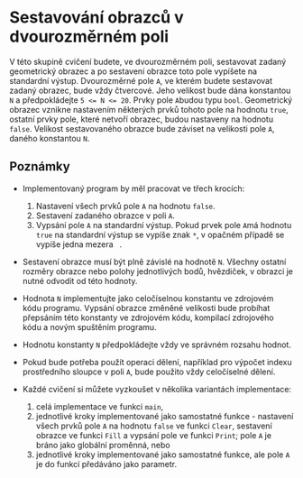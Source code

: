 # Sestavování obrazců v dvourozměrném poli

V této skupině cvičení budete, ve dvourozměrném poli, sestavovat zadaný
geometrický obrazec a po sestavení obrazce toto pole vypíšete na
standardní výstup. Dvourozměrné pole `A`, ve kterém budete sestavovat
zadaný obrazec, bude vždy čtvercové. Jeho velikost bude dána konstantou
`N` a předpokládejte `5 <= N <= 20`. Prvky pole `A`budou typu `bool`.
Geometrický obrazec vznikne nastavením některých prvků tohoto pole na
hodnotu `true`, ostatní prvky pole, které netvoří obrazec, budou nastaveny na
hodnotu `false`. Velikost sestavovaného obrazce bude záviset na velikosti pole
`A`, daného konstantou `N`.

## Poznámky

- Implementovaný program by měl pracovat ve třech krocích:
  1. Nastavení všech prvků pole `A` na hodnotu `false`.
  2.  Sestavení zadaného obrazce v poli `A`.
  3.  Vypsání pole `A` na standardní výstup. Pokud prvek pole `A`má hodnotu `true` na standardní výstup se vypíše znak `*`, v opačném případě se  vypíše jedna mezera ` `.

- Sestavení obrazce musí být plně závislé na hodnotě `N`. Všechny ostatní rozměry obrazce nebo polohy jednotlivých bodů, hvězdiček, v obrazci je nutné odvodit od této hodnoty.

- Hodnota `N` implementujte jako celočíselnou konstantu ve zdrojovém kódu programu. Vypsání obrazce změněné velikosti bude probíhat přepsáním této konstanty ve zdrojovém kódu, kompilací zdrojového kódu a novým spuštěním programu.

- Hodnotu konstanty `N` předpokládejte vždy ve správném rozsahu hodnot.

- Pokud bude potřeba použít operaci dělení, například pro výpočet indexu prostředního sloupce v poli `A`, bude použito vždy celočíselné dělení.

- Každé cvičení si můžete vyzkoušet v několika variantách implementace:

  1.  celá implementace ve funkci `main`,
  2.  jednotlivé kroky implementované jako samostatné funkce - nastavení všech prvků pole `A` na hodnotu `false` ve funkci `Clear`, sestavení obrazce ve funkci `Fill` a vypsání pole ve funkci `Print`; pole `A` je bráno jako globální proměnná, nebo
  3. jednotlivé kroky implementované jako samostatné funkce, ale pole `A` je do funkcí předáváno jako parametr.
